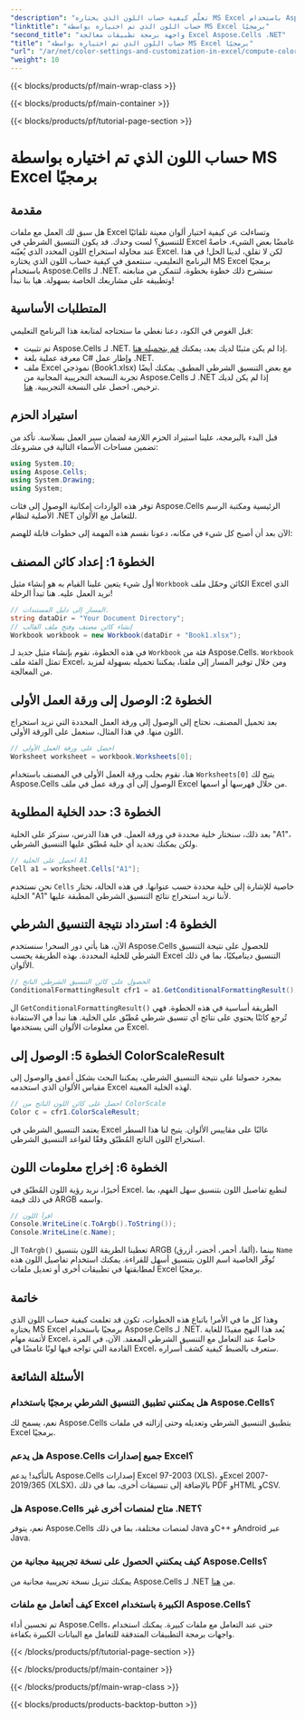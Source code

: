 ```yaml
---
"description": "تعلّم كيفية حساب اللون الذي يختاره MS Excel باستخدام Aspose.Cells لـ .NET. اتبع هذا الدليل خطوة بخطوة للوصول إلى لون التنسيق الشرطي في Excel برمجيًا."
"linktitle": "حساب اللون الذي تم اختياره بواسطة MS Excel برمجيًا"
"second_title": "واجهة برمجة تطبيقات معالجة Excel Aspose.Cells .NET"
"title": "حساب اللون الذي تم اختياره بواسطة MS Excel برمجيًا"
"url": "/ar/net/color-settings-and-customization-in-excel/compute-color-chosen-by-ms-excel/"
"weight": 10
---
```


{{< blocks/products/pf/main-wrap-class >}}

{{< blocks/products/pf/main-container >}}

{{< blocks/products/pf/tutorial-page-section >}}

# حساب اللون الذي تم اختياره بواسطة MS Excel برمجيًا

## مقدمة
هل سبق لك العمل مع ملفات Excel وتساءلت عن كيفية اختيار ألوان معينة تلقائيًا للتنسيق؟ لست وحدك. قد يكون التنسيق الشرطي في Excel غامضًا بعض الشيء، خاصةً عند محاولة استخراج اللون المحدد الذي يُعيّنه Excel. لكن لا تقلق، لدينا الحل! في هذا البرنامج التعليمي، سنتعمق في كيفية حساب اللون الذي يختاره MS Excel برمجيًا باستخدام Aspose.Cells لـ .NET. سنشرح ذلك خطوة بخطوة، لتتمكن من متابعته وتطبيقه على مشاريعك الخاصة بسهولة. هيا بنا نبدأ!
## المتطلبات الأساسية
قبل الغوص في الكود، دعنا نغطي ما ستحتاجه لمتابعة هذا البرنامج التعليمي:
- تم تثبيت Aspose.Cells لـ .NET. إذا لم يكن مثبتًا لديك بعد، يمكنك [قم بتحميله هنا](https://releases.aspose.com/cells/net/).
- معرفة عملية بلغة C# وإطار عمل .NET.
- ملف Excel نموذجي (Book1.xlsx) مع بعض التنسيق الشرطي المطبق.
يمكنك أيضًا تجربة النسخة التجريبية المجانية من Aspose.Cells لـ .NET إذا لم يكن لديك ترخيص. احصل على النسخة التجريبية. [هنا](https://releases.aspose.com/).
## استيراد الحزم
قبل البدء بالبرمجة، علينا استيراد الحزم اللازمة لضمان سير العمل بسلاسة. تأكد من تضمين مساحات الأسماء التالية في مشروعك:
```csharp
using System.IO;
using Aspose.Cells;
using System.Drawing;
using System;
```
توفر هذه الواردات إمكانية الوصول إلى فئات Aspose.Cells الرئيسية ومكتبة الرسم الأصلية لنظام .NET للتعامل مع الألوان.

الآن بعد أن أصبح كل شيء في مكانه، دعونا نقسم هذه المهمة إلى خطوات قابلة للهضم:
## الخطوة 1: إعداد كائن المصنف
أول شيء يتعين علينا القيام به هو إنشاء مثيل `Workbook` الكائن وحمّل ملف Excel الذي نريد العمل عليه. هنا تبدأ الرحلة!
```csharp
// المسار إلى دليل المستندات.
string dataDir = "Your Document Directory";
// إنشاء كائن مصنف وفتح ملف القالب
Workbook workbook = new Workbook(dataDir + "Book1.xlsx");
```
في هذه الخطوة، نقوم بإنشاء مثيل جديد لـ `Workbook` فئة من Aspose.Cells. `Workbook` تمثل الفئة ملف Excel، ومن خلال توفير المسار إلى ملفنا، يمكننا تحميله بسهولة لمزيد من المعالجة.
## الخطوة 2: الوصول إلى ورقة العمل الأولى
بعد تحميل المصنف، نحتاج إلى الوصول إلى ورقة العمل المحددة التي نريد استخراج اللون منها. في هذا المثال، سنعمل على الورقة الأولى.
```csharp
// احصل على ورقة العمل الأولى
Worksheet worksheet = workbook.Worksheets[0];
```
هنا، نقوم بجلب ورقة العمل الأولى في المصنف باستخدام `Worksheets[0]` يتيح لك Aspose.Cells الوصول إلى أي ورقة عمل في ملف Excel من خلال فهرسها أو اسمها.
## الخطوة 3: حدد الخلية المطلوبة
بعد ذلك، سنختار خلية محددة في ورقة العمل. في هذا الدرس، سنركز على الخلية "A1"، ولكن يمكنك تحديد أي خلية مُطبّق عليها التنسيق الشرطي.
```csharp
// احصل على الخلية A1
Cell a1 = worksheet.Cells["A1"];
```
نحن نستخدم `Cells` خاصية للإشارة إلى خلية محددة حسب عنوانها. في هذه الحالة، نختار الخلية "A1" لأننا نريد استخراج نتائج التنسيق الشرطي المطبقة عليها.
## الخطوة 4: استرداد نتيجة التنسيق الشرطي
الآن، هنا يأتي دور السحر! سنستخدم Aspose.Cells للحصول على نتيجة التنسيق الشرطي للخلية المحددة. بهذه الطريقة يحسب Excel التنسيق ديناميكيًا، بما في ذلك الألوان.
```csharp
// الحصول على كائن التنسيق الشرطي الناتج
ConditionalFormattingResult cfr1 = a1.GetConditionalFormattingResult();
```
ال `GetConditionalFormattingResult()` الطريقة أساسية في هذه الخطوة. فهي تُرجع كائنًا يحتوي على نتائج أي تنسيق شرطي مُطبّق على الخلية. هنا نبدأ في الاستفادة من معلومات الألوان التي يستخدمها Excel.
## الخطوة 5: الوصول إلى ColorScaleResult
بمجرد حصولنا على نتيجة التنسيق الشرطي، يمكننا البحث بشكل أعمق والوصول إلى مقياس الألوان الذي استخدمه Excel لهذه الخلية المعينة.
```csharp
// احصل على كائن اللون الناتج من ColorScale
Color c = cfr1.ColorScaleResult;
```
يعتمد التنسيق الشرطي في Excel غالبًا على مقاييس الألوان. يتيح لنا هذا السطر استخراج اللون الناتج المُطبّق وفقًا لقواعد التنسيق الشرطي.
## الخطوة 6: إخراج معلومات اللون
أخيرًا، نريد رؤية اللون المُطبّق في Excel. لنطبع تفاصيل اللون بتنسيق سهل الفهم، بما في ذلك قيمة ARGB واسمه.
```csharp
// اقرأ اللون
Console.WriteLine(c.ToArgb().ToString());
Console.WriteLine(c.Name);
```
ال `ToArgb()` تعطينا الطريقة اللون بتنسيق ARGB (ألفا، أحمر، أخضر، أزرق)، بينما `Name` تُوفّر الخاصية اسم اللون بتنسيق أسهل للقراءة. يمكنك استخدام تفاصيل اللون هذه لمطابقتها في تطبيقات أخرى أو تعديل ملفات Excel برمجيًا.

## خاتمة
وهذا كل ما في الأمر! باتباع هذه الخطوات، تكون قد تعلمت كيفية حساب اللون الذي يختاره MS Excel برمجيًا باستخدام Aspose.Cells لـ .NET. يُعد هذا النهج مفيدًا للغاية لأتمتة مهام Excel، خاصةً عند التعامل مع التنسيق الشرطي المعقد. الآن، في المرة القادمة التي تواجه فيها لونًا غامضًا في Excel، ستعرف بالضبط كيفية كشف أسراره.
## الأسئلة الشائعة
### هل يمكنني تطبيق التنسيق الشرطي برمجيًا باستخدام Aspose.Cells؟
نعم، يسمح لك Aspose.Cells بتطبيق التنسيق الشرطي وتعديله وحتى إزالته في ملفات Excel برمجيًا.
### هل يدعم Aspose.Cells جميع إصدارات Excel؟
بالتأكيد! يدعم Aspose.Cells إصدارات Excel 97-2003 (XLS)، وExcel 2007-2019/365 (XLSX)، بالإضافة إلى تنسيقات أخرى، بما في ذلك PDF وHTML وCSV.
### هل Aspose.Cells متاح لمنصات أخرى غير .NET؟
نعم، يتوفر Aspose.Cells لمنصات مختلفة، بما في ذلك Java وC++ وAndroid عبر Java.
### كيف يمكنني الحصول على نسخة تجريبية مجانية من Aspose.Cells؟
يمكنك تنزيل نسخة تجريبية مجانية من Aspose.Cells لـ .NET من [هنا](https://releases.aspose.com/).
### كيف أتعامل مع ملفات Excel الكبيرة باستخدام Aspose.Cells؟
تم تحسين أداء Aspose.Cells، حتى عند التعامل مع ملفات كبيرة. يمكنك استخدام واجهات برمجة التطبيقات المتدفقة للتعامل مع البيانات الكبيرة بكفاءة.

{{< /blocks/products/pf/tutorial-page-section >}}

{{< /blocks/products/pf/main-container >}}

{{< /blocks/products/pf/main-wrap-class >}}

{{< blocks/products/products-backtop-button >}}
